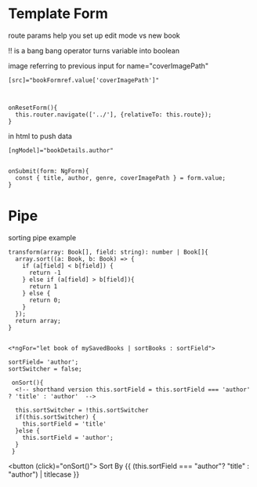 # Template Form

route params help you set up edit mode vs new book

!! is a bang bang operator turns variable into boolean

  image referring to previous input for name="coverImagePath"

    [src]="bookFormref.value['coverImagePath']"



    onResetForm(){
      this.router.navigate(['../'], {relativeTo: this.route});
    }


in html to push data

    [ngModel]="bookDetails.author"


    onSubmit(form: NgForm){
      const { title, author, genre, coverImagePath } = form.value;
    }

# Pipe

sorting pipe example


    transform(array: Book[], field: string): number | Book[]{
      array.sort((a: Book, b: Book) => {
        if (a[field] < b[field]) {
          return -1
        } else if (a[field] > b[field]){
          return 1
        } else {
          return 0; 
        }
      });
      return array;
    }

   
    <*ngFor="let book of mySavedBooks | sortBooks : sortField">

    sortField= 'author';
    sortSwitcher = false;

     onSort(){
      <!-- shorthand version this.sortField = this.sortField === 'author' ? 'title' : 'author'  -->

      this.sortSwitcher = !this.sortSwitcher
      if(this.sortSwitcher) {
        this.sortField = 'title'
      }else {
        this.sortField = 'author';
      }
     }

  <button (click)="onSort()"> Sort By {{ (this.sortField === "author"? "title" : "author") | titlecase }}</button>